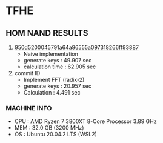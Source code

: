 # TFHE 

## HOM NAND RESULTS
 
1. [950d5200045791a64a96555a097318266ff93887](https://github.com/tesso57/TFHE/commit/950d5200045791a64a96555a097318266ff93887)
   - Naive implementation
   - generate keys : 49.907 sec
   - calculation time : 62.905 sec
2. commit ID
   - Implement FFT (radix-2)
   - generate keys :  20.957 sec
   - Calculation :  4.491 sec
### MACHINE INFO 

- CPU : AMD Ryzen 7 3800XT 8-Core Processor 3.89 GHz
- MEM : 32.0 GB (3200 MHz)
- OS  : Ubuntu 20.04.2 LTS (WSL2)


<!-- 
template 

1. commit ID
   - Comments
   - generate keys :  
   - Calculation :  
-->
